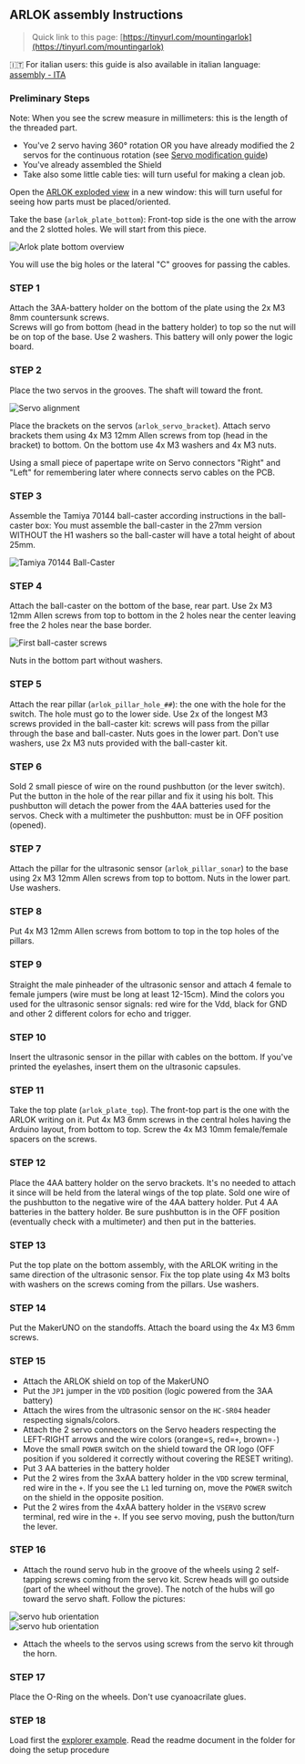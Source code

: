## ARLOK assembly Instructions

> Quick link to this page: [https://tinyurl.com/mountingarlok](https://tinyurl.com/mountingarlok)  

🇮🇹 For italian users: this guide is also available in italian language: [assembly - ITA](assembly_ita.md)  

### Preliminary Steps

Note: When you see the screw measure in millimeters: this is the length of the threaded part.

- You've 2 servo having 360° rotation OR you have already modified the 2 servos for the continuous rotation (see [Servo modification guide](servo_mod.md))
- You've already assembled the Shield
- Take also some little cable ties: will turn useful for making a clean job.  

Open the [ARLOK exploded view](./media/arlok_3d_exploded.stl) in a new window: this will turn useful for seeing how parts must be placed/oriented.  

Take the base (`arlok_plate_bottom`): Front-top side is the one with the arrow and the 2 slotted holes. We will start from this piece.

![Arlok plate bottom overview](../media/instructions/plate_bottom_overview.png)

You will use the big holes or the lateral "C" grooves for passing the cables.   

### STEP 1
Attach the 3AA-battery holder on the bottom of the plate using the 2x M3 8mm countersunk screws.  
Screws will go from bottom (head in the battery holder) to top so the nut will be on top of the base. Use 2 washers.
This battery will only power the logic board.

### STEP 2
Place the two servos in the grooves. The shaft will toward the front. 

![Servo alignment](../media/instructions/servo_alignment.png)

Place the brackets on the servos (`arlok_servo_bracket`). Attach servo brackets them using 4x M3 12mm Allen screws from top (head in the bracket) to bottom. On the bottom use 4x M3 washers and 4x M3 nuts.

Using a small piece of papertape write on Servo connectors "Right" and "Left" for remembering later where connects servo cables on the PCB. 

### STEP 3
Assemble the Tamiya 70144 ball-caster according instructions in the ball-caster box: You must assemble the ball-caster in the 27mm version WITHOUT the H1 washers so the ball-caster will have a total height of about 25mm.

![Tamiya 70144 Ball-Caster](../media/instructions/ball_caster_27mm.png)

### STEP 4
Attach the ball-caster on the bottom of the base, rear part. Use 2x M3 12mm Allen screws from top to bottom in the 2 holes near the center leaving free the 2 holes near the base border. 

![First ball-caster screws](../media/instructions/ballcaster_first_screws.png)

Nuts in the bottom part without washers.

### STEP 5
Attach the rear pillar (`arlok_pillar_hole_##`): the one with the hole for the switch. The hole must go to the lower side. Use 2x of the longest M3 screws provided in the ball-caster kit: screws will pass from the  pillar through the base and ball-caster.
Nuts goes in the lower part. Don't use washers, use 2x M3 nuts provided with the ball-caster kit.

### STEP 6
Sold 2 small piesce of wire on the round pushbutton (or the lever switch). Put the button in the hole of the rear pillar and fix it using his bolt. This pushbutton will detach the power from the 4AA batteries used for the servos. Check with a multimeter the pushbutton: must be in OFF position (opened).

### STEP 7
Attach the pillar for the ultrasonic sensor (`arlok_pillar_sonar`) to the base using 2x M3 12mm Allen screws from top to bottom. Nuts in the lower part. Use washers.

### STEP 8
Put 4x M3 12mm Allen screws from bottom to top in the top holes of the  pillars.

### STEP 9
Straight the male pinheader of the ultrasonic sensor and attach 4 female to female jumpers (wire must be long at least 12-15cm).
Mind the colors you used for the ultrasonic sensor signals: red wire for the Vdd, black for GND and other 2 different colors for echo and trigger.

### STEP 10
Insert the ultrasonic sensor in the pillar with cables on the bottom. If you've printed the eyelashes, insert them on the ultrasonic capsules.

### STEP 11
Take the top plate (`arlok_plate_top`). The front-top part is the one with the ARLOK writing on it. Put 4x M3 6mm screws in the central holes having the Arduino layout, from bottom to top. Screw the 4x M3 10mm female/female spacers on the screws.

### STEP 12
Place the 4AA battery holder on the servo brackets. It's no needed to attach it since will be held from the lateral wings of the top plate. Sold one wire of the pushbutton to the negative wire of the 4AA battery holder.  Put 4 AA batteries in the battery holder.
Be sure pushbutton is in the OFF position (eventually check with a multimeter) and then put in the batteries.

### STEP 13
Put the top plate on the bottom assembly, with the ARLOK writing in the same direction of the ultrasonic sensor. Fix the top plate using 4x M3 bolts with washers on the screws coming from the pillars. Use washers.

### STEP 14
Put the MakerUNO on the standoffs. Attach the board using the 4x M3 6mm screws.

### STEP 15
- Attach the ARLOK shield on top of the MakerUNO
- Put the `JP1` jumper in the `VDD` position (logic powered from the 3AA battery)
- Attach the wires from the ultrasonic sensor on the `HC-SR04` header respecting signals/colors.
- Attach the 2 servo connectors on the Servo headers respecting the LEFT-RIGHT arrows and the wire colors (orange=`S`, red=`+`, brown=`-`)
- Move the small `POWER` switch on the shield toward the OR logo (OFF position if you soldered it correctly without covering the RESET writing).
- Put 3 AA batteries in the battery holder
- Put the 2 wires from the 3xAA battery holder in the `VDD` screw terminal, red wire in the `+`. If you see the `L1` led turning on, move the `POWER` switch on the shield in the opposite position.
- Put the 2 wires from the 4xAA battery holder in the `VSERVO` screw terminal, red wire in the `+`. If you see servo moving, push the button/turn the lever.

### STEP 16
- Attach the round servo hub in the groove of the wheels using 2 self-tapping screws coming from the servo kit. Screw heads will go outside (part of the wheel without the grove). The notch of the hubs will go toward the servo shaft. Follow the pictures:

![servo hub orientation](../media/instructions/arlok_servo_hub_orientation.png)  
![servo hub orientation](../media/instructions/arlok_servo_hub_orientation2.png)

- Attach the wheels to the servos using screws from the servo kit through the horn.

### STEP 17
Place the O-Ring on the wheels. Don't use cyanoacrilate glues.

### STEP 18
Load first the [explorer example](../arduino/explorer). Read the readme document in the folder for doing the setup procedure